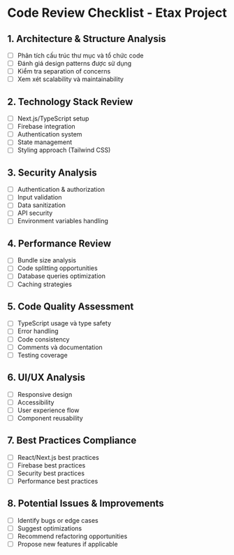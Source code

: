 # Code Review Checklist - Etax Project

## 1. Architecture & Structure Analysis
- [ ] Phân tích cấu trúc thư mục và tổ chức code
- [ ] Đánh giá design patterns được sử dụng
- [ ] Kiểm tra separation of concerns
- [ ] Xem xét scalability và maintainability

## 2. Technology Stack Review
- [ ] Next.js/TypeScript setup
- [ ] Firebase integration
- [ ] Authentication system
- [ ] State management
- [ ] Styling approach (Tailwind CSS)

## 3. Security Analysis
- [ ] Authentication & authorization
- [ ] Input validation
- [ ] Data sanitization
- [ ] API security
- [ ] Environment variables handling

## 4. Performance Review
- [ ] Bundle size analysis
- [ ] Code splitting opportunities
- [ ] Database queries optimization
- [ ] Caching strategies

## 5. Code Quality Assessment
- [ ] TypeScript usage và type safety
- [ ] Error handling
- [ ] Code consistency
- [ ] Comments và documentation
- [ ] Testing coverage

## 6. UI/UX Analysis
- [ ] Responsive design
- [ ] Accessibility
- [ ] User experience flow
- [ ] Component reusability

## 7. Best Practices Compliance
- [ ] React/Next.js best practices
- [ ] Firebase best practices
- [ ] Security best practices
- [ ] Performance best practices

## 8. Potential Issues & Improvements
- [ ] Identify bugs or edge cases
- [ ] Suggest optimizations
- [ ] Recommend refactoring opportunities
- [ ] Propose new features if applicable
